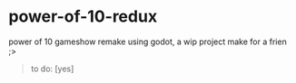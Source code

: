 # power-of-10-redux
power of 10 gameshow remake using godot, a wip project make for a frien ;>
> to do: [yes]
